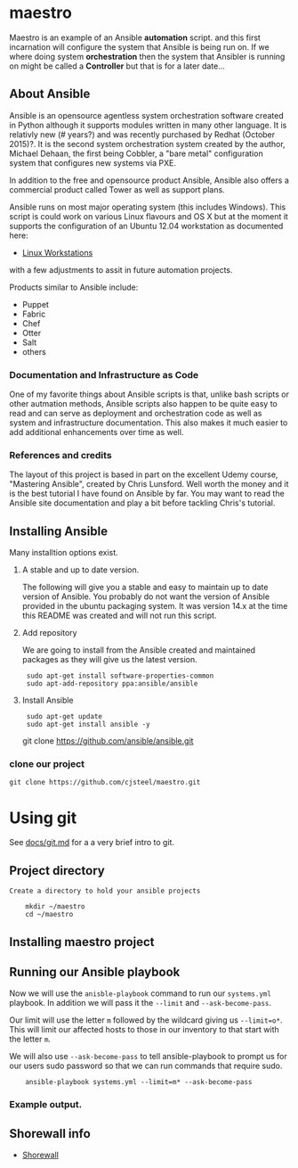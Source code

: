 # maestro

Maestro is an example of an Ansible **automation** script.  and this first incarnation will configure the system that Ansible is being run on. If we where doing system **orchestration** then the system that Ansibler is running on might be called a **Controller** but that is for a later date...

## About Ansible 

Ansible is an opensource agentless system orchestration software created in Python although it supports modules written in many other language. It is relativly new (# years?) and was recently purchased by Redhat (October 2015)?. It is the second system orchestration system created by the author, Michael Dehaan, the first being Cobbler, a "bare metal" configuration system that configures new systems via PXE.

In addition to the free and opensource product Ansible, Ansible also offers a commercial product called Tower as well as support plans.

Ansible runs on most major operating system (this includes Windows). This script is could work on various Linux flavours and OS X but at the moment it supports the configuration of an Ubuntu 12.04 workstation as documented here:

* [Linux Workstations](https://redmine.cbrain.mcgill.ca/projects/acelabit/wiki/Linux_Workstations)

with a few adjustments to assit in future automation projects.

Products similar to Ansible include:

* Puppet
* Fabric
* Chef
* Otter
* Salt
* others

### Documentation and Infrastructure as Code

One of my favorite things about Ansible scripts is that, unlike bash scripts or other autmation methods, Ansible scripts also happen to be quite easy to read and can serve as deployment and orchestration code as well as system and infrastructure documentation. This also makes it much easier to add additional enhancements over time as well.

### References and credits

The layout of this project is based in part on the excellent Udemy course, "Mastering Ansible", created by Chris Lunsford. Well worth the money and it is the best tutorial I have found on Ansible by far. You may want to read the Ansible site documentation and play a bit before tackling Chris's tutorial.

## Installing Ansible

Many installtion options exist.

1. A stable and up to date version.

    The following will give you a stable and easy to maintain up to date version of Ansible. You probably do not want the version of Ansible provided in the ubuntu packaging system. It was version 14.x at the time this README was created and will not run this script.

1. Add repository

    We are going to install from the Ansible created and maintained packages as they will give us the latest version.

        sudo apt-get install software-properties-common
        sudo apt-add-repository ppa:ansible/ansible

1. Install Ansible

        sudo apt-get update
        sudo apt-get install ansible -y

    git clone https://github.com/ansible/ansible.git

### clone our project

    git clone https://github.com/cjsteel/maestro.git

# Using git

See [docs/git.md](docs/git.md) for a a very brief intro to git.

## Project directory

    Create a directory to hold your ansible projects

    	mkdir ~/maestro
    	cd ~/maestro

## Installing maestro project

## Running our Ansible playbook

Now we will use the `anisble-playbook` command to run our `systems.yml` playbook. In addition we will pass it the `--limit` and `--ask-become-pass`.

Our limit will use the letter `m` followed by the wildcard giving us `--limit=o*`. This will limit our affected hosts to those in our inventory to that start with the letter `m`.

We will also use `--ask-become-pass` to tell ansible-playbook to prompt us for our users sudo password so that we can run commands that require sudo.

        ansible-playbook systems.yml --limit=m* --ask-become-pass

### Example output.

## Shorewall info

* [Shorewall](docs/shorewall.md)

